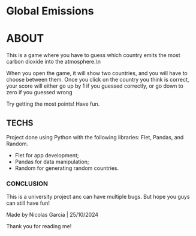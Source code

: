 <h1>Global Emissions</h1>

<h1>ABOUT</h1>
<p>This is a game where you have to guess which country emits the most carbon dioxide into the atmosphere.\n</p>

<p>When you open the game, it will show two countries, and you will have to choose between them. 
  Once you click on the country you think is correct, your score will either go up by 1 if you guessed correctly, or go down to zero if you guessed wrong</p>

<p>Try getting the most points! Have fun.</p>

<h2>TECHS</h2>

<p>Project done using Python with the following libraries: Flet, Pandas, and Random.</p>
<ul>
  <li>Flet for app development;</li>
  <li>Pandas for data manipulation;</li>
  <li>Random for generating random countries.</li>
</ul>

<h3>CONCLUSION</h3>

<p>This is a university project anc can have multiple bugs. But hope you guys can still have fun!</p>
<p>Made by Nicolas Garcia | 25/10/2024</p>
<p>Thank you for reading me!</p>
